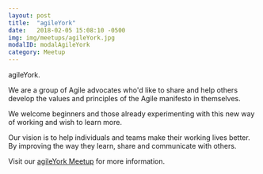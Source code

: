 ```yaml
---
layout: post
title:  "agileYork"
date:   2018-02-05 15:08:10 -0500
img: img/meetups/agileYork.jpg
modalID: modalAgileYork
category: Meetup
---
```

agileYork.

We are a group of Agile advocates who'd like to share and help others develop the values and principles of the Agile manifesto in themselves.

We welcome beginners and those already experimenting with this new way of working and wish to learn more.

Our vision is to help individuals and teams make their working lives better.  By improving the way they learn, share and communicate with others.

Visit our [agileYork Meetup][agile-york-meetup-link] for more information.

[agile-york-meetup-link]: https://www.facebook.com/groups/agileYork/